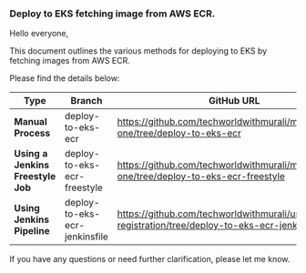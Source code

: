 ### Deploy to EKS fetching image from AWS ECR.

Hello everyone,

This document outlines the various methods for deploying to EKS by fetching images from AWS ECR.

Please find the details below:

| Type                          | Branch                                | GitHub URL                       |
|-------------------------------|---------------------------------------|----------------------------------|
| **Manual Process**                | deploy-to-eks-ecr               | https://github.com/techworldwithmurali/microservice-one/tree/deploy-to-eks-ecr |
| **Using a Jenkins Freestyle Job** | deploy-to-eks-ecr-freestyle           | https://github.com/techworldwithmurali/microservice-one/tree/deploy-to-eks-ecr-freestyle |
| **Using Jenkins Pipeline**        | deploy-to-eks-ecr-jenkinsfile | https://github.com/techworldwithmurali/user-registration/tree/deploy-to-eks-ecr-jenkinsfile |

If you have any questions or need further clarification, please let me know.
